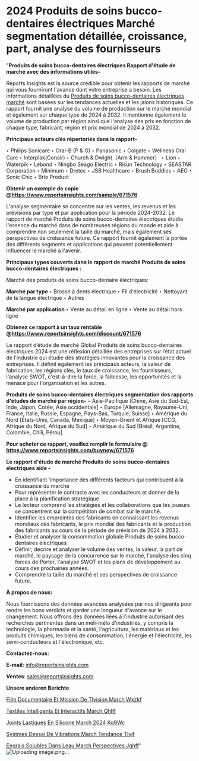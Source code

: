 # 2024 Produits de soins bucco-dentaires électriques Marché segmentation détaillée, croissance, part, analyse des fournisseurs

"<strong>Produits de soins bucco-dentaires électriques Rapport d'étude de marché avec des informations utiles-</strong>

Reports Insights est la source crédible pour obtenir les rapports de marché qui vous fourniront l'avance dont votre entreprise a besoin. Les informations détaillées du <a href=https://www.reportsinsights.com/sample/671576>Produits de soins bucco-dentaires électriques marché</a> sont basées sur les tendances actuelles et les jalons historiques. Ce rapport fournit une analyse du volume de production sur le marché mondial et également sur chaque type de 2024 à 2032. Il mentionne également le volume de production par région ainsi que l'analyse des prix en fonction de chaque type, fabricant, région et prix mondial de 2024 à 2032.

<b>Principaux acteurs clés répertoriés dans le rapport-</b>

‣ Philips Sonicare
‣ Oral-B (P & G)
‣ Panasonic
‣ Colgate
‣ Wellness Oral Care
‣ Interplak(Conair)
‣ Church & Dwight（Arm & Hammer）
‣ Lion
‣ Waterpik
‣ Lebond
‣ Ningbo Seago Electric
‣ Risun Technology
‣ SEASTAR Corporation
‣ Minimum
‣ Dretec
‣ JSB Healthcare
‣ Brush Buddies
‣ AEG
‣ Sonic Chic
‣ Brio Product

<strong><b>Obtenir un exemple de copie @</b></strong><a href=https://www.reportsinsights.com/sample/671576><strong><b>https://www.reportsinsights.com/sample/671576</b></strong></a>

L'analyse segmentaire se concentre sur les ventes, les revenus et les prévisions par type et par application pour la période 2024-2032. Le rapport de marché Produits de soins bucco-dentaires électriques étudie l'essence du marché dans de nombreuses régions du monde et aide à comprendre non seulement la taille du marché, mais également ses perspectives de croissance future. Ce rapport fournit également la portée des différents segments et applications qui peuvent potentiellement influencer le marché à l'avenir.

<strong>Principaux types couverts dans le rapport de marché Produits de soins bucco-dentaires électriques :</strong>

Marché des produits de soins bucco-dentaire électriques:

<strong>Marché par type </strong>
‣ Brosse à dents électrique
‣ Fil d'électricité
‣ Nettoyant de la langue électrique
‣ Autres

<strong>Marché par application </strong>
‣ Vente au détail en ligne
‣ Vente au détail hors ligne

<strong><b>Obtenez ce rapport à un taux rentable @</b></strong><a href=https://www.reportsinsights.com/discount/671576><strong><b>https://www.reportsinsights.com/discount/671576</b></strong></a>

Le rapport d’étude de marché Global Produits de soins bucco-dentaires électriques 2024 est une réflexion détaillée des entreprises sur l’état actuel de l’industrie qui étudie des stratégies innovantes pour la croissance des entreprises. Il définit également les principaux acteurs, la valeur de fabrication, les régions clés, le taux de croissance, les fournisseurs, l'analyse SWOT, c'est-à-dire la force, la faiblesse, les opportunités et la menace pour l'organisation et les autres.

<strong>Produits de soins bucco-dentaires électriques segmentation des rapports d'études de marché par région-</strong>
‣ Asie-Pacifique [Chine, Asie du Sud-Est, Inde, Japon, Corée, Asie occidentale]
‣ Europe [Allemagne, Royaume-Uni, France, Italie, Russie, Espagne, Pays-Bas, Turquie, Suisse]
‣ Amérique du Nord [États-Unis, Canada, Mexique]
‣ Moyen-Orient et Afrique [CCG, Afrique du Nord, Afrique du Sud]
‣ Amérique du Sud [Brésil, Argentine, Colombie, Chili, Pérou]

<strong>Pour acheter ce rapport, veuillez remplir le formulaire @   <a href=https://www.reportsinsights.com/buynow/671576>https://www.reportsinsights.com/buynow/671576</a></strong>

<strong>Le rapport d'étude de marché Produits de soins bucco-dentaires électriques aide -</strong>
<ul>
  <li>En identifiant 'importance des différents facteurs qui contribuent à la croissance du marché</li>
  <li>Pour représenter le contraste avec les conducteurs et donner de la place à la planification stratégique</li>
  <li>Le lecteur comprend les stratégies et les collaborations que les joueurs se concentrent sur la compétition de combat sur le marché.</li>
  <li>Identifier les empreintes des fabricants en connaissant les revenus mondiaux des fabricants, le prix mondial des fabricants et la production des fabricants au cours de la période de prévision de 2024 à 2032.</li>
  <li>Étudier et analyser la consommation globale Produits de soins bucco-dentaires électriques</li>
  <li>Définir, décrire et analyser le volume des ventes, la valeur, la part de marché, le paysage de la concurrence sur le marché, l'analyse des cinq forces de Porter, l'analyse SWOT et les plans de développement au cours des prochaines années.</li>
  <li>Comprendre la taille du marché et ses perspectives de croissance future.</li>
</ul>
<strong>À propos de nous:</strong>

Nous fournissons des données avancées analysées par nos dirigeants pour rendre les bons verdicts et garder une longueur d'avance sur le changement. Nous offrons des données liées à l'industrie autorisant des recherches pertinentes dans un méli-mélo d'industries, y compris la technologie, la pharmacie et la santé, l'agriculture, les matériaux et les produits chimiques, les biens de consommation, l'énergie et l'électricité, les semi-conducteurs et l'électronique, etc.

<strong>Contactez-nous:</strong>

<strong>E-mail:</strong> <a href=mailto:info@reportsinsights.com>info@reportsinsights.com</a>

<strong>Ventes</strong>: <a href=mailto:sales@reportsinsights.com>sales@reportsinsights.com</a>

<strong>Unsere anderen Berichte</strong>

<a href=https://www.linkedin.com/pulse/film-documentaire-et-%C3%A9mission-de-t%C3%A9l%C3%A9vision-march%C3%A9-wxzkf/>Film Documentaire Et Mission De Tlvision March Wxzkf</a>

<a href=https://www.linkedin.com/pulse/textiles-intelligents-et-interactifs-march%C3%A9--qhlff/>Textiles Intelligents Et Interactifs March  Qhlff</a>

<a href=https://www.linkedin.com/pulse/joints-%C3%A9lastiques-en-silicone-march%C3%A9-2024-kq9wc/>Joints Lastiques En Silicone March 2024 Kq9Wc</a>

<a href=https://www.linkedin.com/pulse/syst%C3%A8mes-dessai-de-vibrations-march%C3%A9-tendance-tlvjf/>Systmes Dessai De Vibrations March Tendance Tlvjf</a>

<a href=https://www.linkedin.com/pulse/engrais-solubles-dans-leau-march%C3%A9-perspectives-jghff/>Engrais Solubles Dans Leau March Perspectives Jghff</a>"
![Uploading image.png…]()
